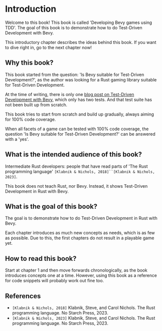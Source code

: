# Introduction

Welcome to this book!
This book is called 'Developing Bevy games using TDD'.
The goal of this book is to demonstrate how to do Test-Driven Development
with Bevy.

This introductory chapter describes the ideas behind this book.
If you want to dive right in, go to the next chapter now!

## Why this book?

This book started from the question: 'Is Bevy suitable for Test-Driven Development?',
as the author was looking for a Rust gaming library
suitable for Test-Driven Development.

At the time of writing, there is only one [blog post on Test-Driven Development with Bevy](https://edgardocarreras.com/blog/tdd-in-rust-game-engine-bevy/),
which only has two tests. And that test suite has not been
built up from scratch.

This book tries to start from scratch and build up gradually,
always aiming for 100% code coverage.

When all facets of a game can be tested with 100% code coverage,
the question 'Is Bevy suitable for Test-Driven Development?'
can be answered with a 'yes'.

## What is the intended audience of this book?

Intermediate Rust developers: people that have read parts of
'The Rust programming language' `[Klabnik & Nichols, 2018]``[Klabnik & Nichols, 2023]`.

This book does not teach Rust, nor Bevy.
Instead, it shows Test-Driven Development in Rust with Bevy.

## What is the goal of this book?

The goal is to demonstrate how to do Test-Driven Development
in Rust with Bevy.

Each chapter introduces as much new concepts as needs,
which is as few as possible.
Due to this, the first chapters do not result in a playable game yet.

## How to read this book?

Start at chapter 1 and then move
forwards chronologically,
as the book introduces concepts one at a time.
However, using this book as a reference for code snippets will
probably work out fine too.

## References

- `[Klabnik & Nichols, 2018]` Klabnik, Steve, and Carol Nichols.
  The Rust programming language. No Starch Press, 2023.
- `[Klabnik & Nichols, 2023]` Klabnik, Steve, and Carol Nichols.
  The Rust programming language. No Starch Press, 2023.
